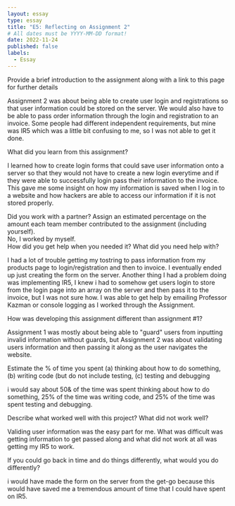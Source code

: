 ```yaml
---
layout: essay
type: essay
title: "E5: Reflecting on Assignment 2"
# All dates must be YYYY-MM-DD format!
date: 2022-11-24
published: false
labels:
  - Essay
---
```


<body>
Provide a brief introduction to the assignment along with a link to this page for further details
<p>Assignment 2 was about being able to create user login and registrations so that user information could be stored on the server. We would also have to be able to pass order information through the login and registration to an invoice. Some people had different independent requirements, but mine was IR5 which was a little bit confusing to me, so I was not able to get it done.</p>
<div>
What did you learn from this assignment?
<br>
<p>I learned how to create login forms that could save user information onto a server so that they would not have to create a new login everytime and if they were able to successfully login pass their information to the invoice. This gave me some insight on how my information is saved when I log in to a website and how hackers are able to access our information if it is not stored properly.</p>
<div>
Did you work with a partner? Assign an estimated percentage on the amount each team member contributed to the assignment (including yourself).
  <br>
No, I worked by myself.
<div> 
How did you get help when you needed it? What did you need help with?
  <br>
<p>I had a lot of trouble getting my tostring to pass information from my products page to login/registration and then to invoice. I eventually ended up just creating the form on the server. Another thing I had a problem doing was implementing IR5, I knew i had to somehow get users login to store from the login page into an array on the server and then pass it to the invoice, but I was not sure how. I was able to get help by emailing Professor Kazman or console logging as I worked through the Assignment.</p>
<div>  
How was developing this assignment different than assignment #1?
  <br>
<p>Assignment 1 was mostly about being able to "guard" users from inputting invalid information without guards, but Assignment 2 was about validating users information and then passing it along as the user navigates the website.
<div>
Estimate the % of time you spent (a) thinking about how to do something, (b) writing code (but do not include testing, (c) testing and debugging
  <br>
<p>i would say about 50& of the time was spent thinking about how to do something, 25% of the time was writing code, and 25% of the time was spent testing and debugging.</p>
<div>  
Describe what worked well with this project? What did not work well?
  <br>
<p>Validing user information was the easy part for me. What was difficult was getting information to get passed along and what did not work at all was getting my IR5 to work.</p>
<div>  
If you could go back in time and do things differently, what would you do differently?
  <br>
<p>i would have made the form on the server from the get-go because this would have saved me a tremendous amount of time that I could have spent on IR5.</p>
<body>
  
